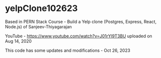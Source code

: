 # yelpClone102623

Based in PERN Stack Course - Build a Yelp clone (Postgres, Express, React, Node.js) of Sanjeev-Thiyagarajan

YouTube - https://www.youtube.com/watch?v=J01rYl9T3BU uploaded on Aug 14, 2020

This code has some updates and modifications - Oct 26, 2023
